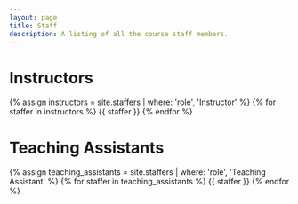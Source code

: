 ```yaml
---
layout: page
title: Staff
description: A listing of all the course staff members.
---
```


# Instructors

{% assign instructors = site.staffers | where: 'role', 'Instructor' %}
{% for staffer in instructors %}
{{ staffer }}
{% endfor %}

# Teaching Assistants

{% assign teaching_assistants = site.staffers | where: 'role', 'Teaching Assistant' %}
{% for staffer in teaching_assistants %}
{{ staffer }}
{% endfor %}


